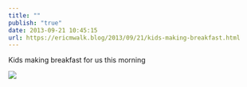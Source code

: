 ```yaml
---
title: ""
publish: "true"
date: 2013-09-21 10:45:15
url: https://ericmwalk.blog/2013/09/21/kids-making-breakfast.html
---
```


Kids making breakfast for us this morning

![](https://ericmwalk.blog/uploads/2022/81a83f6322.jpg)